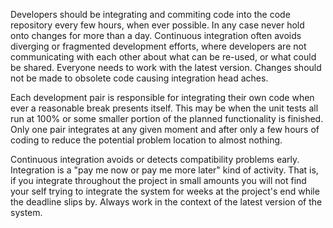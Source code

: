 Developers should be integrating and commiting code into the code repository every few hours, when ever possible. In any case never hold onto changes for more than a day. Continuous integration often avoids diverging or fragmented development efforts, where developers are not communicating with each other about what can be re-used, or what could be shared. Everyone needs to work with the latest version. Changes should not be made to obsolete code causing integration head aches.

Each development pair is responsible for integrating their own code when ever a reasonable break presents itself. This may be when the unit tests all run at 100% or some smaller portion of the planned functionality is finished. Only one pair integrates at any given moment and after only a few hours of coding to reduce the potential problem location to almost nothing.
 
Continuous integration avoids or detects compatibility problems early. Integration is a "pay me now or pay me more later" kind of activity. That is, if you integrate throughout the project in small amounts you will not find your self trying to integrate the system for weeks at the project's end while the deadline slips by. Always work in the context of the latest version of the system.
